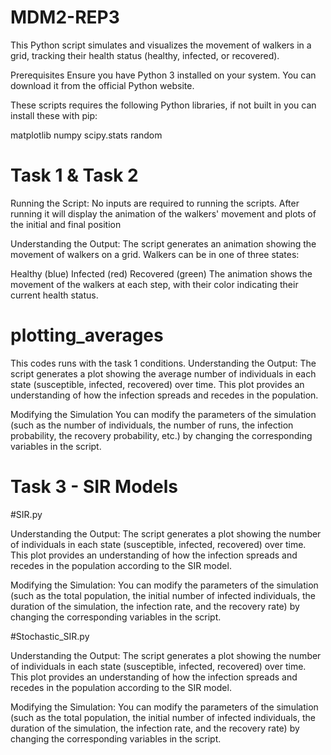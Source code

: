# MDM2-REP3
This Python script simulates and visualizes the movement of walkers in a grid, tracking their health status (healthy, infected, or recovered).

Prerequisites
Ensure you have Python 3 installed on your system. You can download it from the official Python website.

These scripts requires the following Python libraries, if not built in you can install these with pip:

matplotlib
numpy
scipy.stats
random

# Task 1 & Task 2

Running the Script:
No inputs are required to running the scripts. After running it will display the animation of the walkers' movement and plots of the initial and final position

Understanding the Output:
The script generates an animation showing the movement of walkers on a grid. Walkers can be in one of three states:

Healthy (blue)
Infected (red)
Recovered (green)
The animation shows the movement of the walkers at each step, with their color indicating their current health status.

# plotting_averages

This codes runs with the task 1 conditions.
Understanding the Output:
The script generates a plot showing the average number of individuals in each state (susceptible, infected, recovered) over time. This plot provides an understanding of how the infection spreads and recedes in the population.

Modifying the Simulation
You can modify the parameters of the simulation (such as the number of individuals, the number of runs, the infection probability, the recovery probability, etc.) by changing the corresponding variables in the script.


# Task 3 - SIR Models
#SIR.py

Understanding the Output:
The script generates a plot showing the number of individuals in each state (susceptible, infected, recovered) over time. This plot provides an understanding of how the infection spreads and recedes in the population according to the SIR model.

Modifying the Simulation:
You can modify the parameters of the simulation (such as the total population, the initial number of infected individuals, the duration of the simulation, the infection rate, and the recovery rate) by changing the corresponding variables in the script.

#Stochastic_SIR.py

Understanding the Output:
The script generates a plot showing the number of individuals in each state (susceptible, infected, recovered) over time. This plot provides an understanding of how the infection spreads and recedes in the population according to the SIR model.

Modifying the Simulation:
You can modify the parameters of the simulation (such as the total population, the initial number of infected individuals, the duration of the simulation, the infection rate, and the recovery rate) by changing the corresponding variables in the script.      


